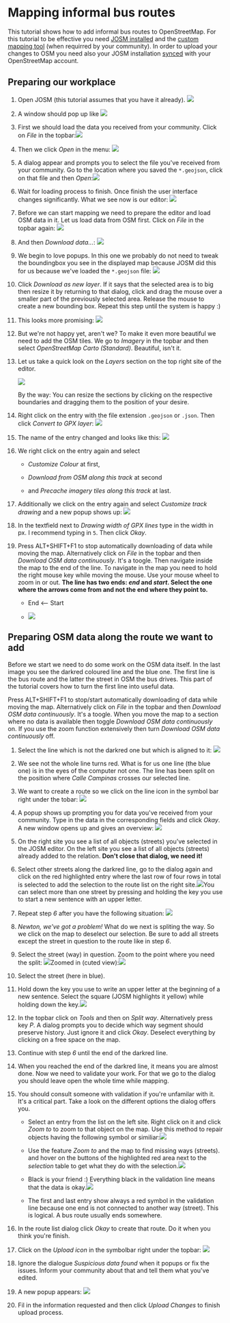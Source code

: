 # Mapping informal bus routes

This tutorial shows how to add informal bus routes to OpenStreetMap. For this tutorial to be effective you need [JOSM installed](../installing-josm-on-linux/installing-josm-linux.md) and the [custom mapping tool](../installing-mapping-tool/install-bus-routes-mapping-tool.md) (when requirred by your community). In order to upload your changes to OSM you need also your JOSM installation [synced](../oauth-josm/oauth-josm.md) with your OpenStreetMap account.

## Preparing our workplace

1. Open JOSM (this tutorial assumes that you have it already). ![](josm-logo.png)

2. A window should pop up like ![](josm-startpage.png)

3. First we should load the data you received from your community. Click on _File_ in the topbar:![](josm-topbar.png)

4. Then we click _Open_ in the menu: ![](josm-file-menu.png)

5. A dialog appear and prompts you to select the file you've received from your community. Go to the location where you saved the `*.geojson`, click on that file and then _Open_:![](josm-opendialog.png)

6. Wait for loading process to finish. Once finish the user interface changes significantly. What we see now is our editor: ![](josm-editor-overview.png)

7. Before we can start mapping we need to prepare the editor and load OSM data in it. Let us load data from OSM first. Click on _File_ in the topbar again: ![](josm-topbar.png)

8. And then _Download data..._: ![](josm-file-menu-downloaddata.png)

9. We begin to love popups. In this one we probably do not need to tweak the boundingbox you see in the displayed map because JOSM did this for us because we've loaded the `*.geojson` file: ![](josm-downloaddialog.png)

10. Click _Download as new layer_. If it says that the selected area is to big then resize it by returning to that dialog, click and drag the mouse over a smaller part of the previously selected area. Release the mouse to create a new bounding box. Repeat this step until the system is happy :)

11. This looks more promising: ![](josm-editor-osmdataloaded.png)

12. But we're not happy yet, aren't we? To make it even more beautiful we need to add the OSM tiles. We go to _Imagery_ in the topbar and then select _OpenStreetMap Carto (Standard)_. Beautiful, isn't it.

13. Let us take a quick look on the _Layers_ section on the top right site of the editor.
    
    ![](josm-editor-layers.png)
    
    By the way: You can resize the sections by clicking on the respective boundaries and dragging them to the position of your desire.

14. Right click on the entry with the file extension `.geojson` or `.json`. Then click _Convert to GPX layer_: ![](josm-editor-layers-togpx.png)

15. The name of the entry changed and looks like this: ![](josm-editor-layers-aftertogpx.png)

16. We right click on the entry again and select
    
    - _Customize Colour_ at first,
    
    - _Download from OSM along this track_ at second
    
    - and _Precache imagery tiles along this track_ at last.

17. Additionally we click on the entry again and select _Customize track drawing_ and a new popup shows up: ![](josm-layers-customizedrawing.png)

18. In the textfield next to _Drawing width of GPX lines_ type in the width in px. I recommend typing in `5`. Then click _Okay_.

19. Press ALT+SHIFT+F1 to stop automatically downloading of data while moving the map. Alternatively click on _File_ in the topbar and then _Download OSM data continuously_. It's a toogle. Then navigate inside the map to the end of the line. To navigate in the map you need to hold the right mouse key while moving the mouse. Use your mouse wheel to zoom in or out. **The line has two ends: _end_ and _start_. Select the one where the arrows come from and not the end where they point to.**
    
    - End <-- Start
    
    - ![](josm-editor-arrowrule.png)

## Preparing OSM data along the route we want to add

Before we start we need to do some work on the OSM data itself. In the last image you see the darkred coloured line and the blue one. The first line is the bus route and the latter the street in OSM the bus drives. This part of the tutorial covers how to turn the first line into useful data.

Press ALT+SHIFT+F1 to stop/start automatically downloading of data while moving the map. Alternatively click on *File* in the topbar and then *Download OSM data continuously*. It's a toogle. When you move the map to a section where no data is available then toggle _Download OSM data continuously_ on. If you use the zoom function extensively then turn _Download OSM data continuously_ off.

1. Select the line which is not the darkred one but which is aligned to it: ![](josm-editor-selectedstreet.png)

2. We see not the whole line turns red. What is for us one line (the blue one) is in the eyes of the computer not one. The line has been split on the position where _Calle Campinas_ crosses our selected line.

3. We want to create a route so we click on the line icon in the symbol bar right under the tobar: ![](josm-symbolbar-busroute.png)

4. A popup shows up prompting you for data you've received from your community. Type in the data in the corresponding fields and click _Okay_. A new window opens up and gives an overview: ![](josm-createrelation-overview.png)

5. On the right site you see a list of all objects (streets) you've selected in the JOSM editor. On the left site you see a list of all objects (streets) already added to the relation. **Don't close that dialog, we need it!**

6. Select other streets along the darkred line, go to the dialog again and click on the red highlighted entry where the last row of four rows in total is selected to add the selection to the route list on the right site.![](josm-createrelation-addafterlastmember.png)You can select more than one street by pressing and holding the key you use to start a new sentence with an upper letter. 

7. Repeat step _6_ after you have the following situation: ![](josm-editor-splitwaysneeded.png)

8. _Newton, we've got a problem!_ What do we next is spliting the way. So we click on the map to deselect our selection. Be sure to add all streets except the street in question to the route like in step _6_.

9. Select the street (way) in question. Zoom to the point where you need the split: ![](josm-editor-splitwaysneeded2.png)Zoomed in (cuted view):![](josm-editor-splitwaysneeded3.png)

10. Select the street (here in blue).

11. Hold down the key you use to write an upper letter at the beginning of a new sentence. Select the square (JOSM highlights it yellow) while holding down the key.![](josm-editor-splitwaysneeded4.png)

12. In the topbar click on _Tools_ and then on _Split way_. Alternatively press key _P_. A dialog prompts you to decide which way segment should preserve history. Just ignore it and click _Okay_. Deselect everything by clicking on a free space on the map.

13. Continue with step _6_ until the end of the darkred line.

14. When you reached the end of the darkred line, it means you are almost done. Now we need to validate your work. For that we go to the dialog you should leave open the whole time while mapping.

15. You should consult someone with validation if you're unfamilar with it. It's a critical part. Take a look on the different options the dialog offers you.
    
    - Select an entry from the list on the left site. Right click on it and click _Zoom to_ to zoom to that object on the map. Use this method to repair objects having the following symbol or similiar:![](josm-createvalidation-routelist-error.png)
    
    - Use the feature _Zoom to_ and the map to find missing ways (streets). and hover on the buttons of the highlighted red area next to the _selection_ table to get what they do with the selection.![](josm-createselection-validate.png)
    
    - Black is your friend :) Everything black in the validation line means that the data is okay.![](josm-createrelation-validate2.png)
    
    - The first and last entry show always a red symbol in the validation line because one end is not connected to another way (street). This is logical. A bus route usually ends somewhere.

16. In the route list dialog click _Okay_ to create that route. Do it when you think you're finish.

17. Click on the _Upload icon_ in the symbolbar right under the topbar: ![](josm-symbolbar-upload.png)

18. Ignore the dialogue _Suspicious data found_ when it popups or fix the issues. Inform your community about that and tell them what you've edited.

19. A new popup appears: ![](josm-uploaddialog.png)

20. Fil in the information requested and then click _Upload Changes_ to finish upload process.
